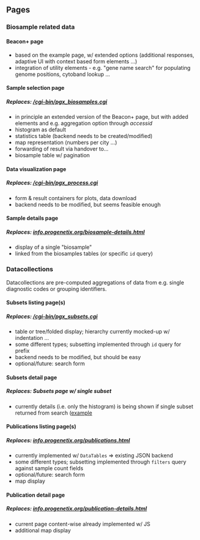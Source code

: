 ## Pages

### Biosample related data

#### Beacon+ page

- based on the example page, w/ extended options (additional responses, adaptive
UI with context based form elements ...)
- integration of utility elements - e.g. "gene name search" for populating
genome positions, cytoband lookup ...

#### Sample selection page
##### Replaces: [/cgi-bin/pgx_biosamples.cgi](https://progenetix.org/cgi-bin/pgx_biosamples.cgi)

- in principle an extended version of the Beacon+ page, but with added elements
and e.g. aggregation option through _accessid_
- histogram as default
- statistics table (backend needs to be created/modified)
- map representation (numbers per city ...)
- forwarding of result via handover to...
- biosample table w/ pagination

#### Data visualization page
##### Replaces: [/cgi-bin/pgx_process.cgi](https://progenetix.org/cgi-bin/pgx_process.cgi)

- form & result containers for plots, data download
- backend needs to be modified, but seems feasible enough

#### Sample details page
##### Replaces: [info.progenetix.org/biosample-details.html](https://info.progenetix.org/biosample-details.html?datasetIds=progenetix&id=PGX_AM_BS_PGkes2003_MB-kes-01)

- display of a single "biosample"
- linked from the biosamples tables (or specific `id` query)

### Datacollections

Datacollections are pre-computed aggregations of data from e.g. single
diagnostic codes or grouping identifiers.

#### Subsets listing page(s)
##### Replaces: [/cgi-bin/pgx_subsets.cgi](https://progenetix.org/cgi-bin/pgx_subsets.cgi?biosubsets.biocharacteristics.type.id=NCIT)

- table or tree/folded display; hierarchy currently mocked-up w/ indentation ...
- some different types; subsetting implemented through `id` query for prefix
- backend needs to be modified, but should be easy
- optional/future: search form

#### Subsets detail page
##### Replaces: Subsets page w/ single subset

- currently details (i.e. only the histogram) is being shown if single subset
returned from search ([example](https://progenetix.org/do/pgx_subsets/filters=NCIT:C4349$&datasetIds=arraymap)


#### Publications listing page(s)
##### Replaces: [info.progenetix.org/publications.html](https://info.progenetix.org/publications.html?&filters=genomes:%3E0)

- currently implemented w/ `DataTables` => existing JSON backend
- some different types; subsetting implemented through `filters` query against
sample count fields
- optional/future: search form
- map display

#### Publication detail page
##### Replaces: [info.progenetix.org/publication-details.html](https://info.progenetix.org/publication-details.html?scope=datacollections&id=PMID:22824167)

- current page content-wise already implemented w/ JS
- additional map display
